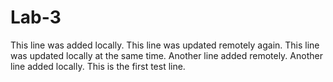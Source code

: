 # Lab-3
This line was added locally.
This line was updated remotely again.
This line was updated locally at the same time.
Another line added remotely.
Another line added locally.
This is the first test line.